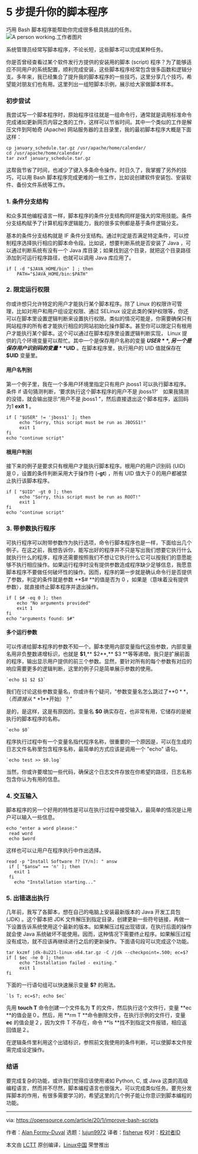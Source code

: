 [#]: collector: "lujun9972"
[#]: translator: "fisherue "
[#]: reviewer: " "
[#]: publisher: " "
[#]: url: " "
[#]: subject: "5 步提升你的脚本程序"
[#]: via: "https://opensource.com/article/20/1/improve-bash-scripts"
[#]: author: "Alan Formy-Duval https://opensource.com/users/alanfdoss"

5 步提升你的脚本程序
======
巧用 Bash 脚本程序能帮助你完成很多极具挑战的任务。
![A person working.工作者图片][1]

系统管理员经常写脚本程序，不论长短，这些脚本可以完成某种任务。

你是否曾经查看过某个软件发行方提供的安装用的脚本 (script) 程序？为了能够适应不同用户的系统配置，顺利完成安装，这些脚本程序经常包含很多函数和逻辑分支。多年来，我已经集合了提升我的脚本程序的一些技巧，这里分享几个技巧，希望能对朋友们也有用。这里列出一组短脚本示例，展示给大家做脚本样本。

### 初步尝试

我尝试写一个脚本程序时，原始程序往往就是一组命令行，通常就是调用标准命令完成诸如更新网页内容之类的工作，这样可以节省时间。其中一个类似的工作是解压文件到阿帕奇 (Apache) 网站服务器的主目录里，我的最初脚本程序大概是下面这样：


```
cp january_schedule.tar.gz /usr/apache/home/calendar/
cd /usr/apache/home/calendar/
tar zvxf january_schedule.tar.gz
```

这帮我节省了时间，也减少了键入多条命令操作。时日久了，我掌握了另外的技巧，可以用 Bash 脚本程序完成更难的一些工作，比如说创建软件安装包、安装软件、备份文件系统等工作。

### 1\. 条件分支结构

和众多其他编程语言一样，脚本程序的条件分支结构同样是强大的常用技能。条件分支结构赋予了计算机程序逻辑能力，我的很多实例都是基于条件逻辑分支。

基本的条件分支结构就是 IF 条件分支结构。通过判定是否满足特定条件，可以控制程序选择执行相应的脚本命令段。比如说，想要判断系统是否安装了 Java ，可以通过判断系统有没有一个 Java 库目录；如果找到这个目录，就把这个目录路径添加到可运行程序路径，也就可以调用 Java 库应用了。


```
if [ -d "$JAVA_HOME/bin" ] ; then
    PATH="$JAVA_HOME/bin:$PATH"
```

### 2\. 限定运行权限

你或许想只允许特定的用户才能执行某个脚本程序。除了 Linux 的权限许可管理，比如对用户和用户组设定权限、通过 SELinux 设定此类的保护权限等，你还可以在脚本里设置逻辑判断来设置执行权限。类似的情况可能是，你需要确保只有网站程序的所有者才能执行相应的网站初始化操作脚本。甚至你可以限定只有根用户才能执行某个脚本。这个可以通过在脚本程序里设置逻辑判断实现， Linux 提供的几个环境变量可以帮忙。其中一个是保存用户名称的变量 **$USER**, 另一个是保存用户识别码的变量 **$UID** 。在脚本程序里，执行用户的 UID 值就保存在 **$UID** 变量里。

#### 用户名判别

第一个例子里，我在一个多用户环境里指定只有用户 jboss1 可以执行脚本程序。条件 if 语句猜测判断，‘要求执行这个脚本程序的用户不是 jboss1?’　如果我猜测的没错，就会输出提示“用户不是 jboss1 ”，然后直接退出这个脚本程序，返回码为1 **exit 1** 。


```
if [ "$USER" != 'jboss1' ]; then
     echo "Sorry, this script must be run as JBOSS1!"
     exit 1
fi
echo "continue script"
```

#### 根用户判别

接下来的例子是要求只有根用户才能执行脚本程序。根用户的用户识别码 (UID) 是０，设置的条件判断采用大于操作符 (**-gt**) ，所有 UID 值大于０的用户都被禁止执行该脚本程序。


```
if [ "$UID" -gt 0 ]; then
     echo "Sorry, this script must be run as ROOT!"
     exit 1
fi
echo "continue script"
```

### 3\. 带参数执行程序

可执行程序可以附带参数作为执行选项，命令行脚本程序也是一样，下面给出几个例子。在这之前，我想告诉你，能写出好的程序并不只是写出我们想要它执行什么就执行什么的程序，程序还需要按照我们不想让它执行什么它可以按我们的意愿能够不执行相应操作。如果运行程序时没有提供参数造成程序缺少足够信息，我愿意脚本程序不要做任何破坏性的操作。因而，程序的第一步就是确认命令行是否提供了参数，判定的条件就是参数 **$# **的值是否为 0 ，如果是（意味着没有提供参数），就直接终止脚本程序并退出操作。


```
if [ $# -eq 0 ]; then
    echo "No arguments provided"
    exit 1
fi
echo "arguments found: $#"
```

#### 多个运行参数

可以传递给脚本程序的参数不知一个。脚本使用内部变量指代这些参数，内部变量名用非负整数递增标识，也就是 **$1**,** $2**,** $3 **等等递增。我只是扩展前面的程序，输出显示用户提供的前三个参数。显然，要针对所有的每个参数有对应的响应需要更多的逻辑判断，这里的例子只是简单展示参数的使用。


```
`echo $1 $2 $3`
```

我们在讨论这些参数变量名，你或许有个疑问，“参数变量名怎么跳过了**$0**，（而直接从**$1**开始）？”

是的，是这样，这是有原因的。变量名 **$0** 确实存在，也非常有用，它储存的是被执行的脚本程序的名称。


```
`echo $0`
```

程序执行过程中有一个变量名指代程序名称，很重要的一个原因是，可以在生成的日志文件名称里包含程序名称，最简单的方式应该是调用一个 "echo" 语句。


```
`echo test >> $0.log`
```

当然，你或许要增加一些代码，确保这个日志文件存放在你希望的路径，日志名称包含你认为有用的信息。

### 4\. 交互输入

脚本程序的另一个好用的特性是可以在执行过程中接受输入，最简单的情况是让用户可以输入一些信息。


```
echo "enter a word please:"
 read word
 echo $word
```

这样也可以让用户在程序执行中作出选择。


```
read -p "Install Software ?? [Y/n]: " answ
 if [ "$answ" == 'n' ]; then
   exit 1
 fi
   echo "Installation starting..."
```

### 5\. 出错退出执行

几年前，我写了各脚本，想在自己的电脑上安装最新版本的 Java 开发工具包 (JDK) 。这个脚本把 JDK 文件解压到指定目录，创建更新一些符号链接，再做一下设置告诉系统使用这个最新的版本。如果解压过程出现错误，在执行后面的操作就会使 Java 系统破坏不能使用。因而，这种情况下需要终止程序。如果解压过程没有成功，就不应该再继续进行之后的更新操作。下面语句段可以完成这个功能。


```
tar kxzmf jdk-8u221-linux-x64.tar.gz -C /jdk --checkpoint=.500; ec=$?
if [ $ec -ne 0 ]; then
     echo "Installation failed - exiting."
     exit 1
fi
```

下面的一行语句组可以快速展示变量 **$?** 的用法。


```
`ls T; ec=$?; echo $ec`
```

先用 **touch T** 命令创建一个文件名为 **T** 的文件，然后执行这个文件行，变量 **ec **的值会是０。然后，用 **rm T **命令删除文件，在执行示例的文件行，变量 **ec** 的值会是２，因为文件 T 不存在，命令 **ls **找不到指定文件报错，相应返回值是２。

在逻辑条件里利用这个出错标识，参照前文我使用的条件判断，可以使脚本文件按需完成设定操作。

### 结语

要完成复杂的功能，或许我们觉得应该使用诸如 Python, C, 或 Java 这类的高级编程语言，然而并不尽然，脚本编程语言也很强大，可以完成类似任务。要充分发挥脚本的作用，有很多需要学习的，希望这里的几个例子能让你意识到脚本编程的功能。

--------------------------------------------------------------------------------

via: https://opensource.com/article/20/1/improve-bash-scripts

作者：[Alan Formy-Duval][a]
选题：[lujun9972][b]
译者：[fisherue](https://github.com/译者ID)
校对：[校对者ID](https://github.com/校对者ID)

本文由 [LCTT](https://github.com/LCTT/TranslateProject) 原创编译，[Linux中国](https://linux.cn/) 荣誉推出

[a]: https://opensource.com/users/alanfdoss
[b]: https://github.com/lujun9972
[1]: https://opensource.com/sites/default/files/styles/image-full-size/public/lead-images/rh_003784_02_os.comcareers_os_rh2x.png?itok=jbRfXinl "工作者图片"
